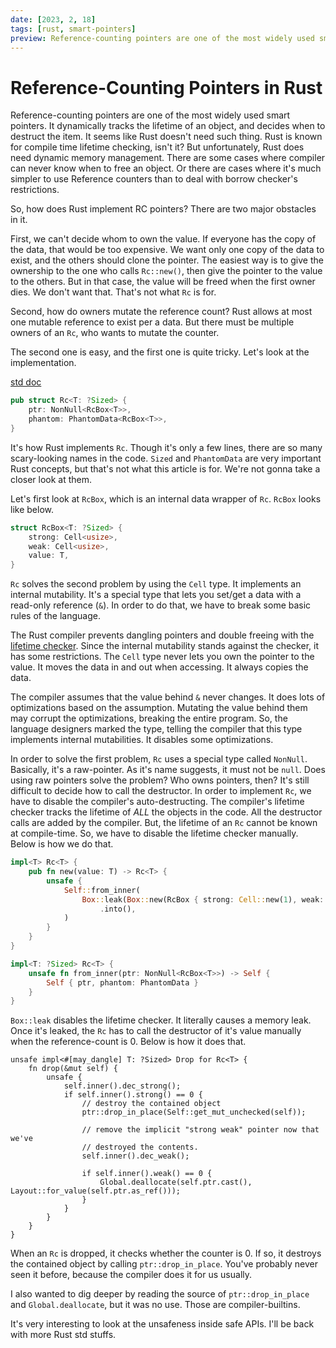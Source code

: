 ```yaml
---
date: [2023, 2, 18]
tags: [rust, smart-pointers]
preview: Reference-counting pointers are one of the most widely used smart pointers. It dynamically tracks the lifetime of an object, and decides when to destruct the item.
---
```


# Reference-Counting Pointers in Rust

Reference-counting pointers are one of the most widely used smart pointers. It dynamically tracks the lifetime of an object, and decides when to destruct the item. It seems like Rust doesn't need such thing. Rust is known for compile time lifetime checking, isn't it? But unfortunately, Rust does need dynamic memory management. There are some cases where compiler can never know when to free an object. Or there are cases where it's much simpler to use Reference counters than to deal with borrow checker's restrictions.

So, how does Rust implement RC pointers? There are two major obstacles in it.

First, we can't decide whom to own the value. If everyone has the copy of the data, that would be too expensive. We want only one copy of the data to exist, and the others should clone the pointer. The easiest way is to give the ownership to the one who calls `Rc::new()`, then give the pointer to the value to the others. But in that case, the value will be freed when the first owner dies. We don't want that. That's not what `Rc` is for.

Second, how do owners mutate the reference count? Rust allows at most one mutable reference to exist per a data. But there must be multiple owners of an `Rc`, who wants to mutate the counter.

The second one is easy, and the first one is quite tricky. Let's look at the implementation.

[std doc](https://doc.rust-lang.org/std/rc/struct.Rc.html)

```rust
pub struct Rc<T: ?Sized> {
    ptr: NonNull<RcBox<T>>,
    phantom: PhantomData<RcBox<T>>,
}
```

It's how Rust implements `Rc`. Though it's only a few lines, there are so many scary-looking names in the code. `Sized` and `PhantomData` are very important Rust concepts, but that's not what this article is for. We're not gonna take a closer look at them.

Let's first look at `RcBox`, which is an internal data wrapper of `Rc`. `RcBox` looks like below.

```rust
struct RcBox<T: ?Sized> {
    strong: Cell<usize>,
    weak: Cell<usize>,
    value: T,
}
```

`Rc` solves the second problem by using the `Cell` type. It implements an internal mutability. It's a special type that lets you set/get a data with a read-only reference (`&`). In order to do that, we have to break some basic rules of the language.

The Rust compiler prevents dangling pointers and double freeing with the [lifetime checker](Lifetime-In-Rust.html). Since the internal mutability stands against the checker, it has some restrictions. The `Cell` type never lets you own the pointer to the value. It moves the data in and out when accessing. It always copies the data.

The compiler assumes that the value behind `&` never changes. It does lots of optimizations based on the assumption. Mutating the value behind them may corrupt the optimizations, breaking the entire program. So, the language designers marked the type, telling the compiler that this type implements internal mutabilities. It disables some optimizations.

In order to solve the first problem, `Rc` uses a special type called `NonNull`. Basically, it's a raw-pointer. As it's name suggests, it must not be `null`. Does using raw pointers solve the problem? Who owns pointers, then? It's still difficult to decide how to call the destructor. In order to implement `Rc`, we have to disable the compiler's auto-destructing. The compiler's lifetime checker tracks the lifetime of *ALL* the objects in the code. All the destructor calls are added by the compiler. But, the lifetime of an `Rc` cannot be known at compile-time. So, we have to disable the lifetime checker manually. Below is how we do that.

```rust
impl<T> Rc<T> {
    pub fn new(value: T) -> Rc<T> {
        unsafe {
            Self::from_inner(
                Box::leak(Box::new(RcBox { strong: Cell::new(1), weak: Cell::new(1), value }))
                    .into(),
            )
        }
    }
}

impl<T: ?Sized> Rc<T> {
    unsafe fn from_inner(ptr: NonNull<RcBox<T>>) -> Self {
        Self { ptr, phantom: PhantomData }
    }
}
```

`Box::leak` disables the lifetime checker. It literally causes a memory leak. Once it's leaked, the `Rc` has to call the destructor of it's value manually when the reference-count is 0. Below is how it does that.

```rust, line_num
unsafe impl<#[may_dangle] T: ?Sized> Drop for Rc<T> {
    fn drop(&mut self) {
        unsafe {
            self.inner().dec_strong();
            if self.inner().strong() == 0 {
                // destroy the contained object
                ptr::drop_in_place(Self::get_mut_unchecked(self));

                // remove the implicit "strong weak" pointer now that we've
                // destroyed the contents.
                self.inner().dec_weak();

                if self.inner().weak() == 0 {
                    Global.deallocate(self.ptr.cast(), Layout::for_value(self.ptr.as_ref()));
                }
            }
        }
    }
}
```

When an `Rc` is dropped, it checks whether the counter is 0. If so, it destroys the contained object by calling `ptr::drop_in_place`. You've probably never seen it before, because the compiler does it for us usually.

I also wanted to dig deeper by reading the source of `ptr::drop_in_place` and `Global.deallocate`, but it was no use. Those are compiler-builtins.

It's very interesting to look at the unsafeness inside safe APIs. I'll be back with more Rust std stuffs.
